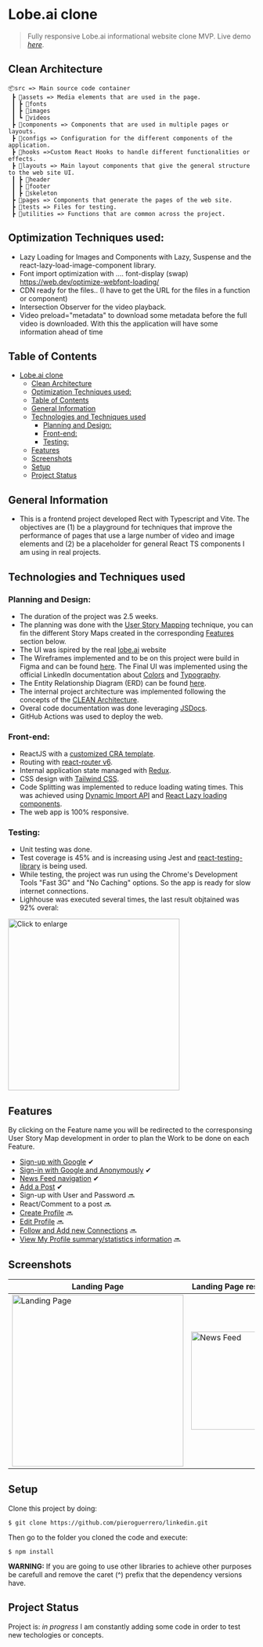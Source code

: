 # Lobe.ai clone
> Fully responsive Lobe.ai informational website clone MVP.
> Live demo [_here_]().

## Clean Architecture
```
📦src => Main source code container
 ┣ 📂assets => Media elements that are used in the page.
 ┃ ┣ 📂fonts
 ┃ ┣ 📂images
 ┃ ┗ 📂videos
 ┣ 📂components => Components that are used in multiple pages or layouts.
 ┣ 📂configs => Configuration for the different components of the application.
 ┣ 📂hooks =>Custom React Hooks to handle different functionalities or effects.
 ┣ 📂layouts => Main layout components that give the general structure to the web site UI.
 ┃ ┣ 📂header
 ┃ ┣ 📂footer
 ┃ ┣ 📂skeleton
 ┣ 📂pages => Components that generate the pages of the web site.
 ┣ 📂tests => Files for testing.
 ┣ 📂utilities => Functions that are common across the project.
```

## Optimization Techniques used:
- Lazy Loading for Images and Components with Lazy, Suspense and the react-lazy-load-image-component library.
- Font import optimization with .... font-display (swap) https://web.dev/optimize-webfont-loading/
- CDN ready for the files.. (I have to get the URL for the files in a function or component)
- Intersection Observer for the video playback.
- Video preload="metadata" to download some metadata before the full video is downloaded. With this the application will have some information ahead of time


## Table of Contents
- [Lobe.ai clone](#lobeai-clone)
  - [Clean Architecture](#clean-architecture)
  - [Optimization Techniques used:](#optimization-techniques-used)
  - [Table of Contents](#table-of-contents)
  - [General Information](#general-information)
  - [Technologies and Techniques used](#technologies-and-techniques-used)
    - [Planning and Design:](#planning-and-design)
    - [Front-end:](#front-end)
    - [Testing:](#testing)
  - [Features](#features)
  - [Screenshots](#screenshots)
  - [Setup](#setup)
  - [Project Status](#project-status)


## General Information
- This is a frontend project developed Rect with Typescript and Vite. The objectives are (1) be a playground for techniques that improve the performance of pages that use a large number of video and image elements and (2) be a placeholder for general React TS components I am using in real projects.


## Technologies and Techniques used
### Planning and Design:
- The duration of the project was 2.5 weeks.
- The planning was done with the [User Story Mapping](https://www.visual-paradigm.com/guide/agile-software-development/what-is-user-story-mapping/) technique, you can fin the different Story Maps created in the corresponding [Features](#features) section below.
- The UI was ispired by the real [lobe.ai](download.pdf) website
- The Wireframes implemented and to be on this project were build in Figma and can be found [here](https://www.figma.com/proto/MF42A0I66iqogQB7eyHW5F/LinkedIn-clone?node-id=2689%3A6000&scaling=min-zoom&page-id=2689%3A5984&starting-point-node-id=2689%3A6000). The Final UI was implemented using the official LinkedIn documentation about [Colors](https://brand.linkedin.com/content/brand/global/en_us/index/visual-identity/color-palettes) and [Typography](https://brand.linkedin.com/content/brand/global/en_us/index/visual-identity/typography).
- The Entity Relationship Diagram (ERD) can be found [here](https://drive.google.com/file/d/1NhAYBe7IRGe9uUDRX6zaC4HNHDh6x8wA/view?usp=sharing).
- The internal project architecture was implemented following the concepts of the [CLEAN Architecture](https://blog.cleancoder.com/uncle-bob/2012/08/13/the-clean-architecture.html).
- Overal code documentation was done leveraging [JSDocs](https://jsdoc.app/).
- GitHub Actions was used to deploy the web.

### Front-end:
- ReactJS with a [customized CRA template](https://github.com/pieroguerrero/cra-template).
- Routing with [react-router v6](https://reactrouter.com/en/main).
- Internal application state managed with [Redux](https://react-redux.js.org/).
- CSS design with [Tailwind CSS](https://tailwindcss.com/). 
- Code Splitting was implemented to reduce loading wating times. This was achieved using [Dynamic Import API](https://developer.mozilla.org/en-US/docs/Web/JavaScript/Reference/Operators/import) and [React Lazy loading components](https://reactjs.org/docs/code-splitting.html#reactlazy).
- The web app is 100% responsive.

### Testing:
- Unit testing was done.
- Test coverage is 45% and is increasing using Jest and [react-testing-library](https://testing-library.com/docs/react-testing-library/intro/) is being used.
- While testing, the project was run using the Chrome's Development Tools "Fast 3G" and "No Caching" options. So the app is ready for slow internet connections.
- Lighhouse was executed several times, the last result objtained was 92% overal:

<img src="https://user-images.githubusercontent.com/26049605/188294816-c62b845f-bd5d-4ff5-8512-1e54f1bbac13.png" width="350px" height="auto" alt="Click to enlarge" title="Click to enlarge">

## Features
By clicking on the Feature name you will be redirected to the corresponsing User Story Map development in order to plan the Work to be done on each Feature.
- [Sign-up with Google](https://www.figma.com/proto/MF42A0I66iqogQB7eyHW5F/LinkedIn-clone?node-id=2722%3A3621&scaling=min-zoom&page-id=2722%3A3620) ✔
- [Sign-in with Google and Anonymously](https://www.figma.com/proto/MF42A0I66iqogQB7eyHW5F/LinkedIn-clone?node-id=2722%3A3621&scaling=min-zoom&page-id=2722%3A3620) ✔
- [News Feed navigation](https://www.figma.com/proto/MF42A0I66iqogQB7eyHW5F/LinkedIn-clone?node-id=2800%3A3938&scaling=min-zoom&page-id=2800%3A3937) ✔
- [Add a Post](https://www.figma.com/proto/MF42A0I66iqogQB7eyHW5F/LinkedIn-clone?node-id=2796%3A4366&scaling=min-zoom&page-id=2796%3A4365) ✔
- Sign-up with User and Password 🔜
- React/Comment to a post 🔜
- [Create Profile](https://www.figma.com/proto/MF42A0I66iqogQB7eyHW5F/LinkedIn-clone?node-id=2789%3A3738&scaling=min-zoom&page-id=2789%3A3737) 🔜
- [Edit Profile](https://www.figma.com/proto/MF42A0I66iqogQB7eyHW5F/LinkedIn-clone?node-id=2794%3A3963&scaling=min-zoom&page-id=2794%3A3962) 🔜
- [Follow and Add new Connections](https://www.figma.com/proto/MF42A0I66iqogQB7eyHW5F/LinkedIn-clone?node-id=2802%3A4856&scaling=min-zoom&page-id=2802%3A4855) 🔜
- [View My Profile summary/statistics information](https://www.figma.com/proto/MF42A0I66iqogQB7eyHW5F/LinkedIn-clone?node-id=2800%3A4247&scaling=min-zoom&page-id=2800%3A4246) 🔜


## Screenshots

| Landing Page | Landing Page responsive | News Feed |
| ------------ | -------------- | ------------- |
| <img src="https://user-images.githubusercontent.com/26049605/188337360-4a5d9227-cf9a-4019-8344-49a084b8c6b9.png" width="350px" height="auto" alt="Landing Page" title="Click to enlarge">   | <img src="https://user-images.githubusercontent.com/26049605/188337420-29bcf086-7e66-4166-8dbd-06e2a4997c2a.png" width="200px" height="auto" alt="News Feed" title="Click to enlarge">     | <img src="https://user-images.githubusercontent.com/26049605/188337385-e20d5457-3974-4019-b3e5-71681ef1f566.png" width="350px" height="auto" alt="News Feed" title="Click to enlarge">    |

## Setup
Clone this project by doing:
```
$ git clone https://github.com/pieroguerrero/linkedin.git
```
Then go to the folder you cloned the code and execute:
```
$ npm install
```
**WARNING:** If you are going to use other libraries to achieve other purposes be carefull and remove the caret (^) prefix that the dependency versions have.

## Project Status
Project is: _in progress_
I am constantly adding some code in order to test new techologies or concepts.
